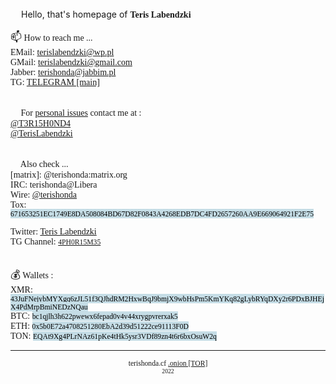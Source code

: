 <style>
  @font-face {
		font-family: 'Hauss'; 
		src: url(ALSHAUSS-BOOK.TTF); 
	}
	 
	@font-face {
		font-family: 'ALSHAUSS-MEDIUM.TTF'; 
		src: url(bold.ttf); 
	}

*{
	font-family: Hauss;
}
	
mark {
  background-color: #C5DDE6;
  color: black;
}
	
mark:hover {
  background-color: #3EBCE6;
	text-decoration: underline;
  color: black;
}	
  
  </style>

<script>

var days = ['Sunday','Monday','Tuesday','Wednesday','Thursday','Friday','Saturday'];


function updateTime(){
    var currentTime = new Date();
var status = "Available ✅";

d = currentTime.getUTCDay();
    h = currentTime.getUTCHours();



 if (h >= 0 && h <= 7) {
  status = "Sleeping... 💤";
}


if (h>=8 && h<=16)
{
	status = "Busy. ⚠️ Do not disturb. ⛔";
}

if (d == 0 && h < 9)
{
	status = "Sleeping... 💤";
} else {
if (d == 0 && h >= 9)
	status = "Having a weekend. 📵";
}

    
	document.getElementById('status_span').innerHTML = status;
    
}
setInterval(updateTime, 1000);


</script>




<!---
terishonda/terishonda is a ✨ special ✨ repository because its `README.md` (this file) appears on your GitHub profile.
You can click the Preview link to take a look at your changes.
--->
<body>
<big>👋</big> Hello, that's homepage of <b>Teris Labendzki</b><br>


<big>📫</big> How to reach me ... <br>
EMail: <a href="mailto:terislabendzki@wp.pl">terislabendzki@wp.pl</a><br>
GMail: <a href="mailto:terislabendzki@gmail.com">terislabendzki@gmail.com</a><br>
Jabber: <a href="xmpp:terishonda@jabbim.pl?message">terishonda@jabbim.pl</a><br>
TG: <a href="https://terrishonda.t.me">TELEGRAM [main]</a><br><br>

<big>📩</big> For <u>personal issues</u> contact me at : <br>
<a href="https://T3R15H0ND4.t.me">@T3R15H0ND4</a><br>
<a href="https://TerisLabendzki.t.me">@TerisLabendzki</a><br><br>
<!--
<select id="telegram">
<option selected="selected" value="T3R15H0ND4.t.me">@T3R15H0ND4</option>
<option value="TerisLabendzki.t.me">@TerisLabendzki</option>
<option value="labedzki.t.me">@labedzki</option>
<option value="MrLabendzki.t.me">@MrLabendzki</option>
<option value="terishondaa.t.me">@terishondaa</option>
<option value="TerisLabedzki.t.me">@TerisLabedzki</option>
<option value="terrrishonda.t.me">@terrrishonda</option>
<option value="terish0nda.t.me">@terish0nda</option>
<option value="terishond4.t.me">@terishond4</option>
</select><br>
👇👇<br>
<div style="margin:0; padding:0;" id="tglink">https://T3R15H0ND4.t.me</div><br>
<script type="text/javascript">
 document.getElementById("telegram").addEventListener("change", function(){
	document.getElementById('tglink').innerHTML = "https://"+this.value;
    });
</script>
-->

<big>🤝</big> Also check ...<br>
[matrix]: @terishonda:matrix.org<br>
IRC: terishonda@Libera<br>
Wire: <a href="https://account.wire.com/user-profile/?id=24850570-86b7-45f4-ae94-77eef86043ea">@terishonda</a><br>
Tox: <mark><small>671653251EC1749E8DA508084BD67D82F0843A4268EDB7DC4FD2657260AA9E669064921F2E75</small></mark><br>	

Twitter: <a href="https://twitter.com/@terishonda">Teris Labendzki</a><br>
TG Channel: <a href="https://t.me/+iOhnfO8JQqYzMDhi"><small>4PH0R15M35</small></a><br>
<br><br>
<big>💰</big> Wallets :<br>
XMR: <mark><small>43JuFNejybMYXgq6zJL51f3QJhdRM2HxwBqJ9bmjX9wbHsPm5KmYKq82gLybRYqDXy2r6PDxBJHEjX4PdMrpBmiNEDzNQau</small></mark><br>
BTC: <mark><small>bc1qjlh3h622pwewx6fepad0v4v44xrygpvrerxak5</small></mark><br>
ETH: <mark><small>0x5b0E72a4708251280EbA2d39d51222ce91113F0D</small></mark><br>
TON: <mark><small>EQAt9Xg4PLrNAz61pKe4tHk5ysr3VDf89zn4t6r6bxOsuW2q</small></mark><br>
<hr>
<div align="center"><small>terishonda.cf    </small>
<small><a href="http://ed5hju7ynb3r44rpfbllahhgubivsnbkqtpggxy53hywafy56qzturad.onion">.onion [TOR]</a><br>	
<small> 2022 </small>
<body>


